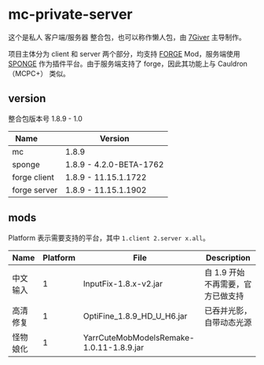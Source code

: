 # mc-private-server

这个是私人 客户端/服务器 整合包，也可以称作懒人包，由 [7Giver](https://github.com/7Giver) 主导制作。

项目主体分为 client 和 server 两个部分，均支持 [FORGE](http://files.minecraftforge.net/) Mod，服务端使用 [SPONGE](https://www.spongepowered.org/) 作为插件平台。由于服务端支持了 forge，因此其功能上与 Cauldron（MCPC+） 类似。

## version

整合包版本号 1.8.9 - 1.0

Name            | Version
--------------- | ---------------
mc              | 1.8.9
sponge          | 1.8.9 - 4.2.0-BETA-1762
forge client    | 1.8.9 - 11.15.1.1722
forge server    | 1.8.9 - 11.15.1.1902

## mods

Platform 表示需要支持的平台，其中 `1.client 2.server x.all`。

Name | Platform | File | Description
---- | -------- | ---- | -----------
中文输入 | 1 | InputFix-1.8.x-v2.jar | 自 1.9 开始不再需要，官方已做支持
高清修复 | 1 | OptiFine_1.8.9_HD_U_H6.jar | 已吞并光影，自带动态光源
怪物娘化 | 1 | YarrCuteMobModelsRemake-1.0.11-1.8.9.jar
